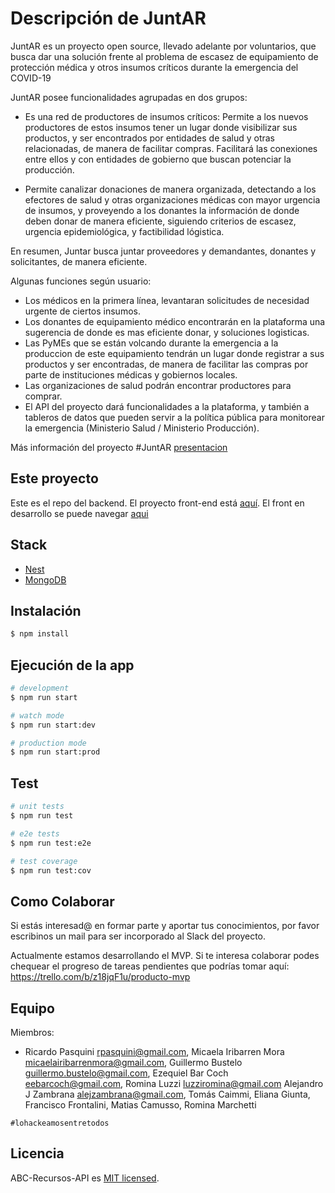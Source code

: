 # Descripción de JuntAR

JuntAR es un proyecto open source, llevado adelante por voluntarios, que busca dar una solución frente al problema de escasez de equipamiento de protección médica y otros insumos críticos durante la emergencia del COVID-19

JuntAR posee funcionalidades agrupadas en dos grupos:

* Es una red de productores de insumos críticos:
Permite a los nuevos productores de estos insumos tener un lugar donde visibilizar sus productos, y ser encontrados por entidades de salud y otras relacionadas, de manera de facilitar compras. Facilitará las conexiones entre ellos y con entidades de gobierno que buscan  potenciar la producción. 

* Permite canalizar donaciones de manera organizada, detectando a los efectores de salud y otras organizaciones médicas con mayor urgencia de insumos, y proveyendo a los donantes la información de donde deben donar de manera eficiente, siguiendo criterios de escasez, urgencia epidemiológica, y factibilidad lógistica.

En resumen, Juntar busca juntar proveedores y demandantes, donantes y solicitantes, de manera eficiente.

Algunas funciones según usuario:

* Los médicos en la primera línea, levantaran solicitudes de necesidad urgente de ciertos insumos.
* Los donantes de equipamiento médico encontrarán en la plataforma una sugerencia de donde es mas eficiente donar, y soluciones logisticas.
* Las PyMEs que se están volcando durante la emergencia a la produccion de este equipamiento tendrán un lugar donde registrar a sus productos y ser encontradas, de manera de facilitar las compras por parte de instituciones médicas y gobiernos locales.
* Las organizaciones de salud podrán encontrar productores para comprar.
* El API del proyecto dará funcionalidades a la plataforma, y también a tableros de datos que pueden servir a la política pública para monitorear la emergencia (Ministerio Salud / Ministerio Producción).


Más información del proyecto #JuntAR  [presentacion](https://docs.google.com/presentation/d/11mDfurV6uqYacidEBVOcvdYdY3kEkzJV8-IxPl6_Zt4/edit#slide=id.g1f87997393_0_782)


## Este proyecto

Este es el repo del backend.  El proyecto front-end está [aquí](https://github.com/lohackeamosentretodos/abc-recursos-be). El front en desarrollo se puede navegar [aqui](https://abcrecursos.github.io/abc-recursos-fe/abc-recursos-fe#/home)


## Stack

- [Nest](https://github.com/nestjs/nest)
- [MongoDB](https://mongodb.com)

## Instalación

```bash
$ npm install
```

## Ejecución de la app

```bash
# development
$ npm run start

# watch mode
$ npm run start:dev

# production mode
$ npm run start:prod
```

## Test

```bash
# unit tests
$ npm run test

# e2e tests
$ npm run test:e2e

# test coverage
$ npm run test:cov
```

## Como Colaborar

 Si estás interesad@ en formar parte y aportar tus conocimientos, por favor escribinos un mail para ser incorporado al Slack del proyecto.

Actualmente estamos desarrollando el MVP. Si te interesa colaborar podes chequear el progreso de tareas pendientes que podrías tomar aquí:
https://trello.com/b/z18jqF1u/producto-mvp

## Equipo

Miembros:
- Ricardo Pasquini <rpasquini@gmail.com>, Micaela Iribarren Mora <micaelairibarrenmora@gmail.com>, Guillermo Bustelo <guillermo.bustelo@gmail.com>, Ezequiel Bar Coch <eebarcoch@gmail.com>, Romina Luzzi <luzziromina@gmail.com> Alejandro J Zambrana <alejzambrana@gmail.com>, Tomás Caimmi, Eliana Giunta, Francisco Frontalini, Matias Camusso, Romina Marchetti

`#lohackeamosentretodos`

## Licencia

  ABC-Recursos-API es [MIT licensed](LICENSE).
